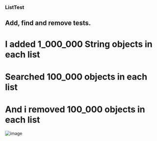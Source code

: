 ### ListTest
## Add, find and remove tests.

# I added 1_000_000 String objects in each list

# Searched 100_000 objects in each list

# And i removed 100_000 objects in each list


![image](https://github.com/fvreeed/ListTest/assets/101432221/26854d73-ab94-4157-93da-3507148f39fe)
